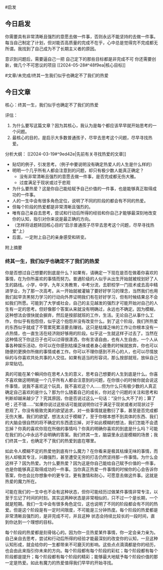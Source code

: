 #启发
## 今日启发

你需要具有非常清晰且强烈的意愿去做一件事，否则永远不能坚持的去做一件事。
每当自己制定了计划，但对能否高质量的完成不在乎，心中总是觉得完不完成都无所谓。我找到了自己成为不了长期主义者的原因。

意识到问题后，需要逼自己一把
自己定下的那些目标都是非完成不可
	你还需要创新，做几个不可思议的项目         [[2024-05-28#^48f9ea|核心目标]]   

#文章/未完成/终其一生我们似乎也确定不了我们的热爱
## 今日文章

核心：终其一生，我们似乎也确定不了我们的热爱

评估：

1. 为什么要写这篇文章？因为其核心，我认为是每个都应该早早就开始思考的一个问题。
2. 最核心的目的，是启示大多数普通孩子，尽早去思考这个问题，尽早寻找热爱。

分析大纲： [[2024-03-19#^9ed42e|先前有关寻找热爱的文章]] 

- 贴切的例子，引发思考。（例子中要说明没有确定热爱人的人生是什么样的）
- 明明一个几乎所有人都会注意到的问题，却只有极少数人能真正确定？
	- 没有非常清晰且强烈的意愿去做一件事，是否完成都无伤大雅。
	- 过度满足于现状或过于悲观
- 为什么要热爱？这是你自己能给赋予自己价值的一件事，也是能够真正取得成功的一件事。
- 人的一生中会有很多角色定位，说明了不同的阶段的都会有不同的热爱。
- 但每个阶段的热爱都是非常清晰且强烈的。
- 唯有自己亲自去思考，尝试和行动后所得的经验和你自己才能够最深刻地改变你的认知，指引对你来说是最正确的方向。
- （怎样将话题转回核心目的”启示普通孩子尽早去思考这个问题，尽早寻找热爱“上）
- 后面，一定附上自己的亲身感受和转变。

附上摘要


### 终其一生，我们似乎也确定不了我们的热爱

你是否想过自己想要的到底是什么？如果有，请确定一下现在是否在做着你喜欢的事情，在为你所喜欢的事情而努力。普通阶级的人似乎从出生开始就被规划好了人生的路线。小学，中学，九年义务教育，中考分流，去职校学一门技术或去高中精进学业，为了那一次高考。从一开始就被灌输了要好好学习的理念，当然我们也用我们起早贪黑努力学习的行动向外界证明我们有在好好学习，但有时候结果总不会如我们所愿。可能到了大学或社会，自己的主见越发的强烈才可能开始对自己的人生有一定的思考。但好像那个答案从来就没有明确过，永远也不确定。因为模糊，这种想法会很快就会摒弃，然后是按部就班的工作，生活。无论自己从事什么工作，你似乎有抱怨但，似乎这个抱怨并没有改变什么。到了这个阶段，我们所热爱的东西似乎就成了不管累死累活要去赚钱。这只是枯燥乏味的工作让你根本没有一点热情，也一直生活在经济刚好够用的阶段。似乎这一生就这样子过去了。当然在这种情况下你这日子也可以过得很潇洒，你有言语自由，也有人生自由，一个人从事各种娱乐活动，你可以在你感到枯燥乏味或者身心疲惫的时候就放弃，你也可以随便的更换你所做的事情或者工作。你可以不理你感到不开心的人，也可以尽情放纵的与你喜欢共处共事的人交往。如果有适当的形容词，那么按部就班，放纵自己非常贴切。

真的可能在某个瞬间你在思考人生的意义，思考自己想要的人生到底是什么。你喜不喜欢做这明明是一个几乎所有人都会注意到的问题，在你很小的时候你就会说这件事情，说我不喜欢这个玩具，我不喜欢这个人……但为什么只有极少数的人真正确定自己喜欢的是什么？那为什么随着自己的成长，你对这个问题的关注和思考和判断却越来越少了？究其原因，你是否说过这么一句话：“没什么大不了的；算了吧；还不错……”如果你说过这些话可能就说明你过于满足于现状或者对现状过于悲观了。你没有极致完美的欲望追求，对一些事情就是敷衍了事，甚至是否完成都无伤大雅。我们的欲望，想法太过于模糊了，至于你根本想不到具体的东西、我们的大脑会很自然的将不确定的东西遗忘掉，对于如此模糊的想法，我们怎能不会遗忘掉？你真的喜欢你现在所做的事情吗？你真的明确你喜欢的到底是什么吗？可能在我们的心中永远不会明确的答案。我们终其一生，脑袋里永远是模糊的场景；我们终其一生，也确定不了我们的热爱到底在哪里。

如此令人模糊不定的热爱他到底有什么魔力？在你看来是极其枯燥无味的事情，而别人却极其专注，兴趣强烈，甚至遭受无穷的打击仍然坚持那一件事情。为什么会这样子？因为热爱。为什么要热爱？因为这是你自己能给自己赋予价值的一件事，也是你能够真正取得成功的一件事。当你真正热爱一件事情的时候你的心会告诉你答案，你也会比你想象中的更专注，更有激情和耐心，可愿意去做这件事。这就是热爱的魔力所在。

可能在我们的一生中也不会有这种状态，但你可能经历过做某件事情非常专注，以至于忘记了时间的时刻。其实这两种状态是非常相似的，只不过一个是长期，一个就是短期。我们一生中会有很多角色定位，这也说明了不同的阶段都会有不同的热爱。但是这个阶段是有一定时间限度，不可能是三分钟热度。每个阶段的热爱都是非常清晰且强烈的，是非完成不可，并且这种
状态会持续比较长的一段时间，直到你达到一个理想的目标。

每个阶段的热爱都是刻骨铭心的。因为你一旦热爱某件事情，你一定会亲力亲为。自己亲自去思考，尝试和行动后所得的经验才能最深刻的改变你的认知，一旦这种认知形成，就会给你的一生都带来不可磨灭的影响。这些点点滴滴都是你的经历，也会由此来指引你未来的方向。每个阶段都有每个阶段的彩虹；每个阶段都有每个阶段都是提升；每个阶段都有每个阶段的精彩；能够最大地赋予每个阶段价值的那一定是热爱。如此有魔力的热爱值得我们早早的开始寻找。




